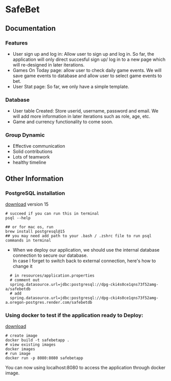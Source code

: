# SafeBet

## Documentation

### Features
- User sign up and log in: Allow user to sign up and log in. So far, the application will only direct succesful sign up/ log in to a new page which will re-designed in later iterations.
- Games On Today page: allow user to check daily game events. We will save game events to database and allow user to select game events to bet.
- User Stat page: So far, we only have a simple template.

### Database
- User table Created: Store userid, username, password and email. We will add more information in later iterations such as role, age, etc.
- Game and currency functionality to come soon.

### Group Dynamic
- Effective communication
- Solid contributions
- Lots of teamwork
- healthy timeline




## Other Information
### PostgreSQL installation 

[download](https://www.postgresql.org/download/) version 15

```code
# succeed if you can run this in terminal
psql --help

## or for mac os, run
brew install postgresql@15
## you may need add path to your .bash / .zshrc file to run psql commands in terminal
```
-  When we deploy our application, we should use the internal database connection to secure our database.  
  In case I forget to switch back to external connection, here's how to change it
``` code
  # in resources/application.properties
  # comment out
  spring.datasource.url=jdbc:postgresql://dpg-cki4s0ce1qns73f52amg-a/safebetdb
  # add
  spring.datasource.url=jdbc:postgresql://dpg-cki4s0ce1qns73f52amg-a.oregon-postgres.render.com/safebetdb
```


### Using docker to test if the application ready to Deploy:

[download](https://docs.docker.com/engine/install/)

```code
# create image
docker build -t safebetapp .
# view existing images
docker images
# run image
docker run -p 8080:8080 safebetapp

```
You can now using localhost:8080 to access the application through docker image.


